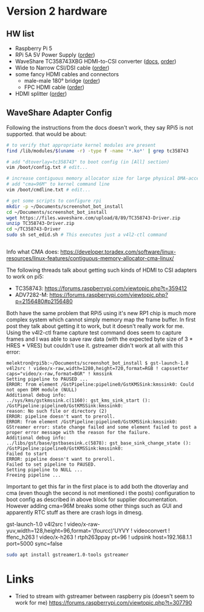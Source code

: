 # Version 2 hardware

## HW list

- Raspberry Pi 5
- RPi 5A 5V Power Supply ([order](https://www.amazon.de/dp/B0CM46P7MC?psc=1&ref=ppx_yo2ov_dt_b_product_details))
- WaveShare TC358743XBG HDMI-to-CSI converter ([docs](https://www.waveshare.com/wiki/HDMI_to_CSI_Adapter#Extend_Computer_Screen_to_Raspberry_Pi), [order](https://www.amazon.de/dp/B092HVP926?psc=1&ref=ppx_yo2ov_dt_b_product_details))
- Wide to Narrow CSI/DSI cable ([order](https://www.amazon.de/dp/B07CMZ9DV2?psc=1&ref=ppx_yo2ov_dt_b_product_details))
- some fancy HDMI cables and connectors
  - male-male 180° bridge ([order](https://www.amazon.de/dp/B0BWRKR6H2?psc=1&ref=ppx_yo2ov_dt_b_product_details))
  - FPC HDMI cable ([order](https://www.amazon.de/dp/B07D9FSMD7?psc=1&ref=ppx_yo2ov_dt_b_product_details))
- HDMI splitter ([order](https://www.amazon.de/dp/B09F2N17H5?psc=1&ref=ppx_yo2ov_dt_b_product_details))


## WaveShare Adapter Config

Following the instructions from the docs doesn't work, they say RPi5 is not supported.
that would be about:

```bash
# to verify that appropriate kernel modules are present
find /lib/modules/$(uname -r) -type f -name '*.ko*' | grep tc358743

# add "dtoverlay=tc358743" to boot config (in [All] section)
vim /boot/config.txt # edit...

# increase contiguous memory allocator size for large physical DMA-accessible frame buffer
# add "cma=96M" to kernel command line
vim /boot/cmdline.txt # edit...

# get some scripts to configure rpi
mkdir -p ~/Documents/screenshot_bot_install
cd ~/Documents/screenshot_bot_install
wget https://files.waveshare.com/upload/8/89/TC358743-Driver.zip
unzip TC358743-Driver.zip
cd ~/TC358743-Driver
sudo sh set_edid.sh # This executes just a v4l2-ctl command



```

Info what CMA does: https://developer.toradex.com/software/linux-resources/linux-features/contiguous-memory-allocator-cma-linux/

The following threads talk about getting such kinds of HDMI to CSI adapters to work on pi5:
- TC358743: https://forums.raspberrypi.com/viewtopic.php?t=359412
- ADV7282-M: https://forums.raspberrypi.com/viewtopic.php?p=2156480#p2156480

Both have the same problem that RPi5 using it's new RP1 chip is much more complex system which cannot simply memory map the frame buffer. In first post they talk about getting it to work, but it doesn't really work for me. Using the v4l2-ctl frame capture test command does seem to capture frames and I was able to save raw data (with the expected byte size of 3 * HRES * VRES) but couldn't use it. gstreamer didn't work at all with this error:

```
melektron@rpi5b:~/Documents/screenshot_bot_install $ gst-launch-1.0 v4l2src ! video/x-raw,width=1280,height=720,format=RGB ! capssetter caps="video/x-raw,format=BGR" ! kmssink
Setting pipeline to PAUSED ...
ERROR: from element /GstPipeline:pipeline0/GstKMSSink:kmssink0: Could not open DRM module (NULL)
Additional debug info:
../sys/kms/gstkmssink.c(1160): gst_kms_sink_start (): /GstPipeline:pipeline0/GstKMSSink:kmssink0:
reason: No such file or directory (2)
ERROR: pipeline doesn't want to preroll.
ERROR: from element /GstPipeline:pipeline0/GstKMSSink:kmssink0: GStreamer error: state change failed and some element failed to post a proper error message with the reason for the failure.
Additional debug info:
../libs/gst/base/gstbasesink.c(5878): gst_base_sink_change_state (): /GstPipeline:pipeline0/GstKMSSink:kmssink0:
Failed to start
ERROR: pipeline doesn't want to preroll.
Failed to set pipeline to PAUSED.
Setting pipeline to NULL ...
Freeing pipeline ...
```

Important to get this far in the first place is to add both the dtoverlay and cma (even though the second is not mentioned i the posts) configuration to boot config as described in above block for supplier documentation. However adding cma=96M breaks some other things such as GUI and apparently RTC stuff as there are crash logs in dmesg.

gst-launch-1.0 v4l2src ! video/x-raw-yuv,width=128,height=96,format='(fourcc)'UYVY ! videoconvert ! ffenc_h263 ! video/x-h263 ! rtph263ppay pt=96 ! udpsink host=192.168.1.1 port=5000 sync=false


```bash
sudo apt install gstreamer1.0-tools gstreamer
```



# Links

- Tried to stream with gstreamer between raspberry pis (doesn't seem to work for me) https://forums.raspberrypi.com/viewtopic.php?t=307790


